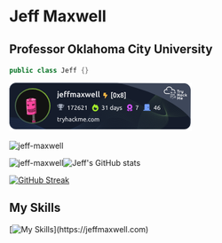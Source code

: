 # Jeff Maxwell
## Professor Oklahoma City University

```java
public class Jeff {}
```

<img src="/jeffmaxwell.png" alt="Try Hack Me Badge" />

<p align="left"> <img src="https://komarev.com/ghpvc/?username=jeff-maxwell&label=Profile%20views&color=0e75b6&style=flat" alt="jeff-maxwell" /> </p>

<p><img align="left" src="https://github-readme-stats.vercel.app/api/top-langs?username=jeff-maxwell&show_icons=true&locale=en&layout=compact" alt="jeff-maxwell" /></p>

![Jeff's GitHub stats](https://github-readme-stats.vercel.app/api?username=jeff-maxwell&show_icons=true&theme=transparent)

[![GitHub Streak](https://github-readme-streak-stats.herokuapp.com?user=jeff-maxwell)](https://git.io/streak-stats)

## My Skills
[![My Skills](https://skillicons.dev/icons?i=js,html,css,java,angular,debian,docker,dotnet,github,idea,kali,linux,mongodb,mysql,nodejs,postgres,raspberrypi,react,sqlite,solidity,swift,ts,py,ubuntu,unity,vim,vscode,windows,)](https://jeffmaxwell.com)

